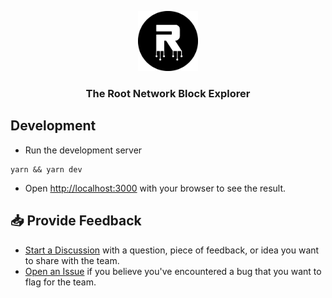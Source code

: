 <p align="center">
    <img src="./.github/logo.png" height="96">
    <h3 align="center">The Root Network Block Explorer</h3>
</p>

## Development

- Run the development server

```
yarn && yarn dev
```

- Open [http://localhost:3000](http://localhost:3000) with your browser to see the result.

## 📥 Provide Feedback

- [Start a Discussion](https://github.com/futureversecom/trn-seed/discussions) with a question, piece of feedback, or idea you want to share with the team.
- [Open an Issue](https://github.com/futureversecom/trn-seed/issues) if you believe you've encountered a bug that you want to flag for the team.